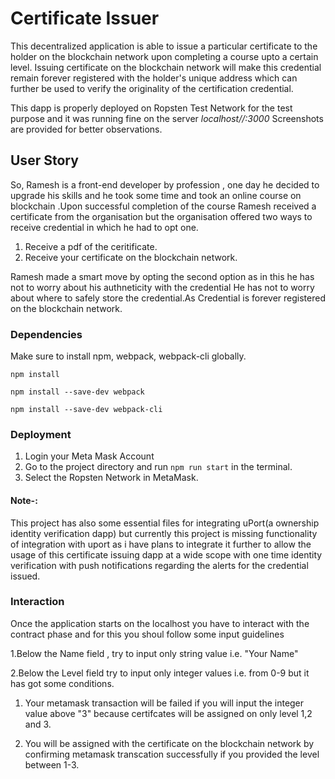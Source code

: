 # Certificate Issuer

This decentralized application is able to issue a particular certificate to the holder on the blockchain network upon completing a course upto a certain level.
Issuing certificate on the blockchain network will make this credential remain forever registered with the holder's unique address which can further be used to verify the originality of the certification credential.

This dapp is properly deployed on Ropsten Test Network for the test purpose and it was running fine on the server _localhost//:3000_
Screenshots are provided for better observations.

## User Story

So, Ramesh is a front-end developer by profession , one day he decided to upgrade his skills and he took some time and took an online course on blockchain .Upon successful completion of the course Ramesh received
a certificate from the organisation but the organisation offered two ways to receive credential in which he had to opt one.
1. Receive a pdf of the ceritificate.
2. Receive your certificate on the blockchain network.

Ramesh made a smart move by opting the second option as in this he has not to worry about his authneticity with the credential 
He has not to worry about where to safely store the credential.As Credential is forever registered on the blockchain network.

### Dependencies

Make sure to install npm, webpack, webpack-cli globally.

```npm install```

```npm install --save-dev webpack```

```npm install --save-dev webpack-cli```

### Deployment

1. Login your Meta Mask Account
2. Go to the project directory and run ```npm run start``` in the terminal.
3. Select the Ropsten Network in MetaMask.

#### Note-:
This project has also some essential files for integrating uPort(a ownership identity verification dapp) but currently this project is missing functionality of integration with uport as i have plans to integrate it further to allow the usage of this certificate issuing dapp at a wide scope with one time identity verification with push notifications regarding the alerts for the credential issued.

### Interaction

Once the application starts on the localhost you have to interact with the contract phase and for this you shoul follow some input guidelines

1.Below the Name field , try to input only string value i.e. "Your Name"

2.Below the Level field try to input only integer values i.e. from 0-9 but it has got some conditions.


   1. Your metamask transaction will be failed if you will input the integer value above "3" because certifcates will be assigned on           only level 1,2 and 3.
    
   2. You will be assigned with the certificate on the blockchain network by confirming metamask transcation successfully if you               provided the level between 1-3. 
